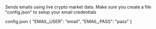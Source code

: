 Sends emails using live crypto market data.
Make sure you create a file "config.json" to setup your email credentials

config.json
{
  "EMAIL_USER": "email",
  "EMAIL_PASS": "pass"
}
